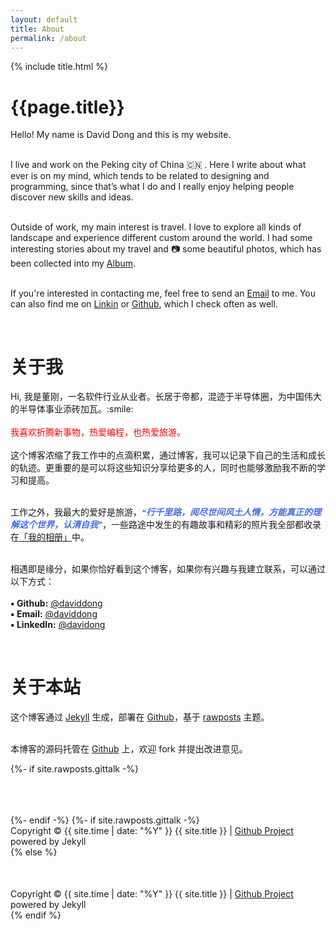 ```yaml
---
layout: default
title: About
permalink: /about
---
```


{% include title.html %}

<div class ="post-container">
  <h1 id="posts-label">{{page.title}}</h1>   
  <div class = "about-page"> Hello! My name is David Dong and this is my website.<br><br>

  I live and work on the Peking city of China :cn: . Here I write about what ever is on my mind, which tends to be related to designing and programming, since that’s what I do and I really enjoy helping people discover new skills and ideas.<br><br>
  
  Outside of work, my main interest is travel. I love to explore all kinds of landscape and experience different custom around the world. I had some interesting stories about my travel and :camera: some beautiful photos, which has been collected into my <a href = "https://rainbow-ux.github.io/traveler-blog.github.io/">Album</a>.<br><br>

  If you're interested in contacting me, feel free to send an <a href = "mailto:dqdongg@hotmail.com"> Email</a> to me. You can also find me on <a href = "https://www.linkedin.com/in/刚-董-25208ba0/">Linkin</a> or <a href = "https://github.com/gangdong">Github</a>, which I check often as well.</div>
  <br>
  <h1 id="posts-label-chinese">关于我</h1>
  <div class = "about-page">
  Hi, 我是董刚，一名软件行业从业者。长居于帝都，混迹于半导体圈，为中国伟大的半导体事业添砖加瓦。:smile: <br><br>
  <font color="#FF0000">我喜欢折腾新事物，热爱编程，也热爱旅游。</font> <br><br>
  这个博客浓缩了我工作中的点滴积累，通过博客，我可以记录下自己的生活和成长的轨迹。更重要的是可以将这些知识分享给更多的人，同时也能够激励我不断的学习和提高。<br><br>

  工作之外，我最大的爱好是旅游，<font color="#436EEE" face="Verdana"><i><strong>“行千里路，阅尽世间风土人情，方能真正的理解这个世界，认清自我”</strong></i></font>，一些路途中发生的有趣故事和精彩的照片我全部都收录在<a href = "https://rainbow-ux.github.io/traveler-blog.github.io/">「我的相册」</a>中。<br><br>

  相遇即是缘分，如果你恰好看到这个博客，如果你有兴趣与我建立联系，可以通过以下方式：<br>
  <br>
  <strong>▪ Github:</strong> <a href = "https://github.com/gangdong">@daviddong</a><br>
  <strong>▪ Email:</strong>  <a href = "mailto:dqdongg@hotmail.com"> @daviddong</a><br>
  <strong>▪ LinkedIn:</strong> <a href = "https://www.linkedin.com/in/刚-董-25208ba0/">@davidong</a>
  </div>
  <br>
  <h1 id="posts-label-chinese">关于本站</h1>
  <div class = "about-page">
  这个博客通过 <a href = "https://jekyllrb.com/">Jekyll</a> 生成，部署在 <a href = "https://pages.github.com/">Github</a>，基于 <a href = "https://github.com/gangdong/jekyll-theme-rawposts">rawposts</a> 主题。<br><br>
  
  本博客的源码托管在 <a href = "https://github.com/gangdong/daviddong.github.io">Github</a> 上，欢迎 fork 并提出改进意见。
  </div>

  {%- if site.rawposts.gittalk -%}
  <!-- Gitalk start  -->
  <!-- Link Gitalk support file  -->
  <section class="gitalk">
  <div id="gitalk_thread"></div>
  <link rel="stylesheet" href="https://unpkg.com/gitalk/dist/gitalk.css">
  <script src="https://unpkg.com/gitalk/dist/gitalk.min.js"></script>
  <div id="gitalk-container"></div>
  <script type="text/javascript">
   var gitalk = new Gitalk({
   // gitalk parameters
   clientID: '5e24fc307693a6df3bc5',
   clientSecret: '28c9c17e1174c705c42e9bdc92f87cadcc4ec8b8',
   repo: 'daviddong.github.io',
   owner: 'gangdong',
   admin: ['gangdong'],
   id: '{{page.url}}',
   title: 'comments'
    });
   gitalk.render('gitalk-container');
  </script>
  </section>
  <!-- Gitalk end -->
  <br/><br/><br/>
  {%- endif -%}
  {%- if site.rawposts.gittalk -%}
  <div class = "footer">Copyright © {{ site.time | date: "%Y" }} {{ site.title }}  |  <a href = "https://github.com/gangdong/daviddong.github.io"> Github Project </a> powered by Jekyll</div>
  {% else %}
  <div class = "footer" style="margin-top:50px">Copyright © {{ site.time | date: "%Y" }} {{ site.title }}  |  <a href = "https://github.com/gangdong/daviddong.github.io"> Github Project </a> powered by Jekyll</div>
  {% endif %}
</div>
  

